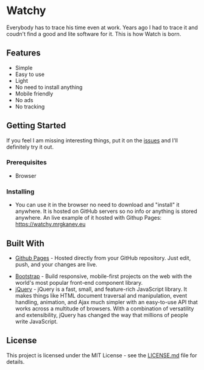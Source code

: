 # Watchy

Everybody has to trace his time even at work. Years ago I had to trace it and coudn't find a good and lite software for it. This is how Watch is born. 

## Features

* Simple
* Easy to use
* Light
* No need to install anything
* Mobile friendly
* No ads
* No tracking

## Getting Started
If you feel I am missing interesting things, put it on the [issues](https://github.com/mrgkanev/watchy/issues) and I'll definitely try it out.


### Prerequisites
- Browser


### Installing
* You can use it in the browser no need to download and "install" it anywhere. It is hosted on GitHub servers so no info or anything is stored anywhere.
An live example of it hosted with Githup Pages: https://watchy.mrgkanev.eu

## Built With

- [Github Pages](https://pages.github.com/) - Hosted directly from your GitHub repository. Just edit, push, and your changes are live.
* [Bootstrap](https://getbootstrap.com/) - Build responsive, mobile-first projects on the web with the world's most popular front-end component library.
* [jQuery](https://jquery.com/) - jQuery is a fast, small, and feature-rich JavaScript library. It makes things like HTML document traversal and manipulation, event handling, animation, and Ajax much simpler with an easy-to-use API that works across a multitude of browsers. With a combination of versatility and extensibility, jQuery has changed the way that millions of people write JavaScript.

## License

This project is licensed under the MIT License - see the [LICENSE.md](LICENSE.md) file for details.